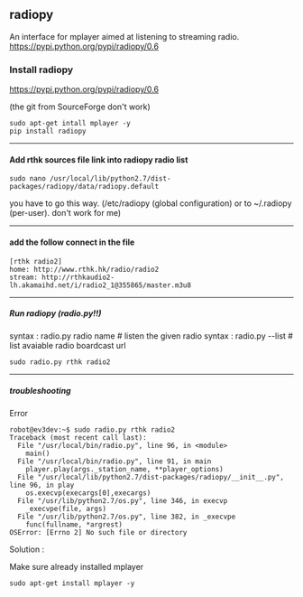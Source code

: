 ## radiopy

An interface for mplayer aimed at listening to streaming radio.
https://pypi.python.org/pypi/radiopy/0.6


### Install radiopy

https://pypi.python.org/pypi/radiopy/0.6

(the git from SourceForge don't work)

    sudo apt-get intall mplayer -y
    pip install radiopy
    
***

#### Add rthk sources file link into radiopy radio list

    sudo nano /usr/local/lib/python2.7/dist-packages/radiopy/data/radiopy.default

you have to go this way. (/etc/radiopy (global configuration) or to ~/.radiopy (per-user).  don't work for me)

***

#### add the follow connect in the file

    [rthk radio2]
    home: http://www.rthk.hk/radio/radio2
    stream: http://rthkaudio2-lh.akamaihd.net/i/radio2_1@355865/master.m3u8

***

##### Run radiopy (radio.py!!)

syntax : radio.py radio name # listen the given radio 
syntax : radio.py --list # list avaiable radio boardcast url

    sudo radio.py rthk radio2

***

##### troubleshooting

Error

    robot@ev3dev:~$ sudo radio.py rthk radio2
	Traceback (most recent call last):
	  File "/usr/local/bin/radio.py", line 96, in <module>
		main()
	  File "/usr/local/bin/radio.py", line 91, in main
		player.play(args._station_name, **player_options)
	  File "/usr/local/lib/python2.7/dist-packages/radiopy/__init__.py", line 96, in play
		os.execvp(execargs[0],execargs)
	  File "/usr/lib/python2.7/os.py", line 346, in execvp
		_execvpe(file, args)
	  File "/usr/lib/python2.7/os.py", line 382, in _execvpe
		func(fullname, *argrest)
	OSError: [Errno 2] No such file or directory
	
Solution :

Make sure already installed mplayer

    sudo apt-get install mplayer -y




